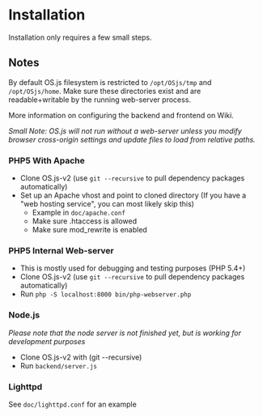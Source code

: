 # Installation
Installation only requires a few small steps.

## Notes

By default OS.js filesystem is restricted to `/opt/OSjs/tmp` and `/opt/OSjs/home`.
Make sure these directories exist and are readable+writable by the running web-server process.

More information on configuring the backend and frontend on Wiki.

*Small Note: OS.js will not run without a web-server unless you modify browser cross-origin settings and update files to load from relative paths.*

### PHP5 With Apache
* Clone OS.js-v2 (use `git --recursive` to pull dependency packages automatically)
* Set up an Apache vhost and point to cloned directory (If you have a "web hosting service", you can most likely skip this)
  * Example in `doc/apache.conf`
  * Make sure .htaccess is allowed
  * Make sure mod_rewrite is enabled

### PHP5 Internal Web-server
* This is mostly used for debugging and testing purposes (PHP 5.4+)
* Clone OS.js-v2 (use `git --recursive` to pull dependency packages automatically)
* Run `php -S localhost:8000 bin/php-webserver.php`

### Node.js
*Please note that the node server is not finished yet, but is working for development purposes*

* Clone OS.js-v2 with (git --recursive)
* Run `backend/server.js`

### Lighttpd

See `doc/lighttpd.conf` for an example
